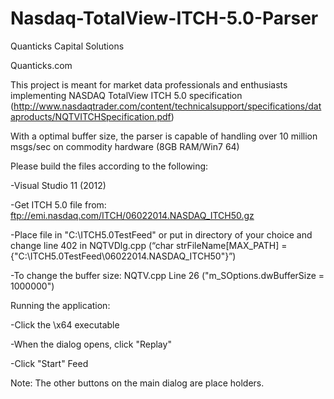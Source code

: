 Nasdaq-TotalView-ITCH-5.0-Parser
================================

Quanticks Capital Solutions

Quanticks.com

This project is meant for market data professionals and enthusiasts implementing NASDAQ TotalView ITCH 5.0 specification (http://www.nasdaqtrader.com/content/technicalsupport/specifications/dataproducts/NQTVITCHSpecification.pdf)

With a optimal buffer size, the parser is capable of handling over 10 million msgs/sec on commodity hardware (8GB RAM/Win7 64)


Please build the files according to the following:


-Visual Studio 11 (2012)

-Get ITCH 5.0 file from: ftp://emi.nasdaq.com/ITCH/06022014.NASDAQ_ITCH50.gz

-Place file in "C:\ITCH5.0TestFeed\" or put in directory of your choice and change line 402 in NQTVDlg.cpp (“char strFileName[MAX_PATH] = {"C:\\ITCH5.0TestFeed\\06022014.NASDAQ_ITCH50"}”)

-To change the buffer size: NQTV.cpp Line 26 ("m_SOptions.dwBufferSize = 1000000")


Running the application:


-Click the \x64 executable 

-When the dialog opens, click "Replay"

-Click "Start" Feed


Note: The other buttons on the main dialog are place holders. 
